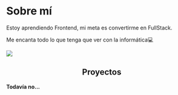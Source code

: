 <h1>Sobre mí</h1>
<p>Estoy aprendiendo Frontend, mi meta es convertirme en FullStack.</p>

<p>Me encanta todo lo que tenga que ver con la informática💻</p>
<div>
    <a href="https://twitter.com/wycha_" target="_blank>
        <img src="https://img.shields.io/twitter/follow/wycha_?&color=0d0d0d&labelColor=222222&label=Twitter&style=flat">
    </a>
</div>
<div>
    <img src="https://img.shields.io/static/v1?label=Contacto&message=contact@wycha.me&color=0d0d0d&labelColor=222222">
</div>
<h2 align= center>Proyectos</h2>
<p><strong>Todavía no...<strong/></p>



